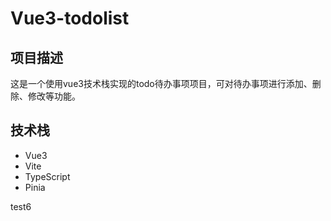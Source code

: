 # Vue3-todolist

## 项目描述

这是一个使用vue3技术栈实现的todo待办事项项目，可对待办事项进行添加、删除、修改等功能。

## 技术栈

* Vue3
* Vite
* TypeScript
* Pinia


test6
